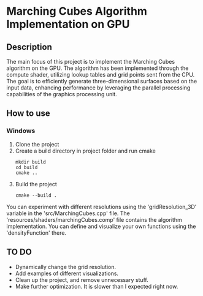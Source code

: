 # Marching Cubes Algorithm Implementation on GPU 
## Description 
The main focus of this project is to implement the Marching Cubes algorithm on the GPU. The algorithm has been implemented through the compute shader, utilizing lookup tables and grid points sent from the CPU. The goal is to efficiently generate three-dimensional surfaces based on the input data, enhancing performance by leveraging the parallel processing capabilities of the graphics processing unit.


## How to use
### Windows
1. Clone the project 
2. Create a build directory in project folder and run cmake
   ```
   mkdir build
   cd build
   cmake ..
   ```
3. Build the project
   ```
   cmake --build .
   ``` 

You can experiment with different resolutions using the 'gridResolution_3D' variable in the 'src/MarchingCubes.cpp' file.
The 'resources/shaders/marchingCubes.comp' file contains the algorithm implementation. You can define and visualize your own functions using the 'densityFunction' there.

## TO DO 
- Dynamically change the grid resolution.
- Add examples of different visualizations. 
- Clean up the project, and remove unnecessary stuff.
- Make further optimization. It is slower than I expected right now.


